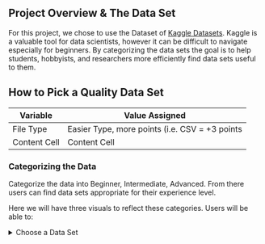 ## Project Overview & The Data Set

For this project, we chose to use the Dataset of [Kaggle Datasets](https://www.kaggle.com/morriswongch/kaggle-datasets). Kaggle is a valuable tool for data scientists, however it can be difficult to navigate especially for beginners. By categorizing the data sets the goal is to help students, hobbyists, and researchers more efficiently find data sets useful to them.

## How to Pick a Quality Data Set

| Variable      | Value Assigned|
| ------------- | ------------- |
| File Type     | Easier Type, more points (i.e. CSV = +3 points  |
| Content Cell  | Content Cell  | 

### Categorizing the Data

Categorize the data into Beginner, Intermediate, Advanced. From there users can find data sets appropriate for their experience level. 

Here we will have three visuals to reflect these categories.
Users will be able to:
  
<details>
  <summary>Choose a Data Set</summary>
  <br>
  Data Set Name 1
  <br>
  Data Set Name 1
<details>
  
  Report:
  
  Visualizations here based on choices made.

